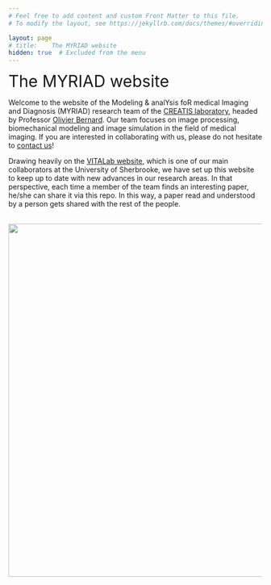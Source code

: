 ```yaml
---
# Feel free to add content and custom Front Matter to this file.
# To modify the layout, see https://jekyllrb.com/docs/themes/#overriding-theme-defaults

layout:	page
# title:	The MYRIAD website
hidden:	true  # Excluded from the menu
---
```


<!-- -->

<style>
    li {
        margin-bottom: 0.7rem; /* This will make the lists easier to read. */
    }
    .center 
    {
	display: block;
	margin-left: auto;
	margin-right: auto;	
    }
}
</style>


<font size="6">The MYRIAD website</font> <br />


Welcome to the website of the Modeling & analYsis foR medical Imaging and Diagnosis (MYRIAD) research team of the [CREATIS laboratory](https://www.creatis.insa-lyon.fr/site7/en), headed by Professor [Olivier Bernard](https://www.creatis.insa-lyon.fr/~bernard/). Our team focuses on image processing, biomechanical modeling and image simulation in the field of medical imaging. If you are interested in collaborating with us, please do not hesitate to [contact us](mailto:olivier.bernard@creatis.insa-lyon.fr)!

Drawing heavily on the [VITALab website](https://vitalab.github.io/), which is one of our main collaborators at the University of Sherbrooke, we have set up this website to keep up to date with new advances in our research areas. In that perspective, each time a member of the team finds an interesting paper, he/she can share it via this repo. In this way, a paper read and understood by a person gets shared with the rest of the people.

<br />
<img src="images/myriad.jpg" width="700" class="center" />
